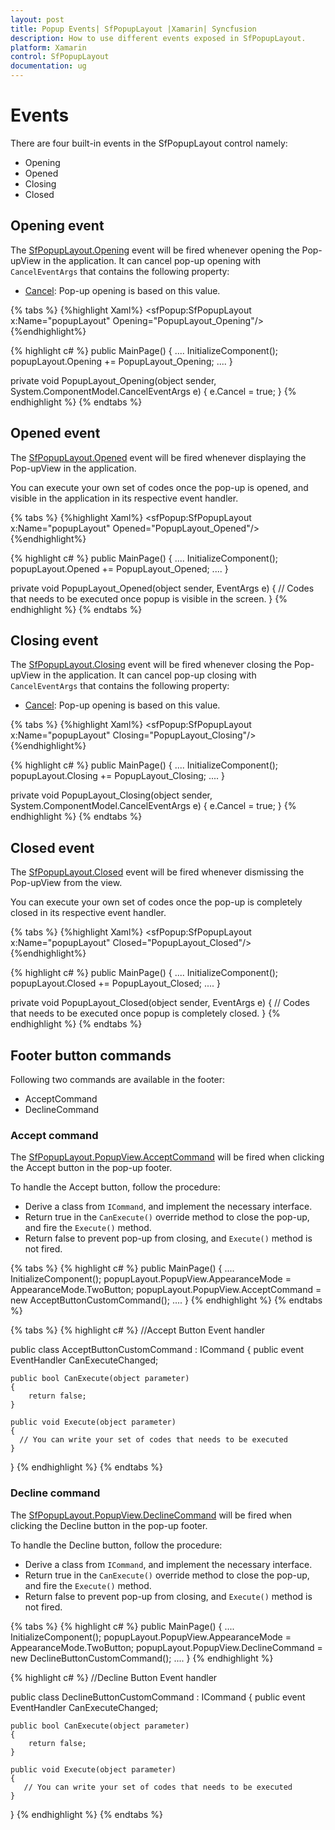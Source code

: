 ```yaml
---
layout: post
title: Popup Events| SfPopupLayout |Xamarin| Syncfusion
description: How to use different events exposed in SfPopupLayout.
platform: Xamarin
control: SfPopupLayout
documentation: ug
--- 
```


# Events

There are four built-in events in the SfPopupLayout control namely:

* Opening
* Opened
* Closing
* Closed

## Opening event

The [SfPopupLayout.Opening](https://help.syncfusion.com/cr/cref_files/xamarin/sfpopuplayout/Syncfusion.SfPopupLayout.XForms~Syncfusion.XForms.PopupLayout.SfPopupLayout~Opening_EV.html) event will be fired whenever opening the Pop-upView in the application. It can cancel pop-up opening with `CancelEventArgs` that contains the following property:

* [Cancel](https://msdn.microsoft.com/query/dev14.query?appId=Dev14IDEF1&l=EN-US&k=k(System.ComponentModel.CancelEventArgs.Cancel)&rd=true): Pop-up opening is based on this value.

{% tabs %}
{%highlight Xaml%}
<sfPopup:SfPopupLayout x:Name="popupLayout" Opening="PopupLayout_Opening"/>
{%endhighlight%}

{% highlight c# %}
public MainPage()
{
    ....
    InitializeComponent();
    popupLayout.Opening += PopupLayout_Opening;
    ....
}

private void PopupLayout_Opening(object sender, System.ComponentModel.CancelEventArgs e)
{
    e.Cancel = true;
}
{% endhighlight %}
{% endtabs %}

## Opened event

The [SfPopupLayout.Opened](https://help.syncfusion.com/cr/cref_files/xamarin/sfpopuplayout/Syncfusion.SfPopupLayout.XForms~Syncfusion.XForms.PopupLayout.SfPopupLayout~Opened_EV.html) event will be fired whenever displaying the Pop-upView in the application.

You can execute your own set of codes once the pop-up is opened, and visible in the application in its respective event handler.

{% tabs %}
{%highlight Xaml%}
<sfPopup:SfPopupLayout x:Name="popupLayout" Opened="PopupLayout_Opened"/>
{%endhighlight%}

{% highlight c# %}
public MainPage()
{
    ....
    InitializeComponent();
    popupLayout.Opened += PopupLayout_Opened;
    ....
}

private void PopupLayout_Opened(object sender, EventArgs e)
{
   // Codes that needs to be executed once popup is visible in the screen.
}
{% endhighlight %}
{% endtabs %}

## Closing event

The [SfPopupLayout.Closing](https://help.syncfusion.com/cr/cref_files/xamarin/sfpopuplayout/Syncfusion.SfPopupLayout.XForms~Syncfusion.XForms.PopupLayout.SfPopupLayout~Opening_EV.html) event will be fired whenever closing the Pop-upView in the application. It can cancel pop-up closing with `CancelEventArgs` that contains the following property:

* [Cancel](https://msdn.microsoft.com/query/dev14.query?appId=Dev14IDEF1&l=EN-US&k=k(System.ComponentModel.CancelEventArgs.Cancel)&rd=true): Pop-up opening is based on this value.

{% tabs %}
{%highlight Xaml%}
<sfPopup:SfPopupLayout x:Name="popupLayout"  Closing="PopupLayout_Closing"/>
{%endhighlight%}

{% highlight c# %}
public MainPage()
{
    ....
    InitializeComponent();
    popupLayout.Closing += PopupLayout_Closing;
    ....
}

private void PopupLayout_Closing(object sender, System.ComponentModel.CancelEventArgs e)
{
    e.Cancel = true;
}
{% endhighlight %}
{% endtabs %}

## Closed event

The [SfPopupLayout.Closed](https://help.syncfusion.com/cr/cref_files/xamarin/sfpopuplayout/Syncfusion.SfPopupLayout.XForms~Syncfusion.XForms.PopupLayout.SfPopupLayout~Closed_EV.html) event will be fired whenever dismissing the Pop-upView from the view.

You can execute your own set of codes once the pop-up is completely closed in its respective event handler.

{% tabs %}
{%highlight Xaml%}
<sfPopup:SfPopupLayout x:Name="popupLayout" Closed="PopupLayout_Closed"/>
{%endhighlight%}

{% highlight c# %}
public MainPage()
{
    ....
    InitializeComponent();
    popupLayout.Closed += PopupLayout_Closed;
    ....
}

private void PopupLayout_Closed(object sender, EventArgs e)
{
    // Codes that needs to be executed once popup is completely closed.
}
{% endhighlight %}
{% endtabs %}

## Footer button commands

Following two commands are available in the footer:

* AcceptCommand
* DeclineCommand

### Accept command

The [SfPopupLayout.PopupView.AcceptCommand](https://help.syncfusion.com/cr/cref_files/xamarin/sfpopuplayout/Syncfusion.SfPopupLayout.XForms~Syncfusion.XForms.PopupLayout.PopupView~AcceptCommand.html) will be fired when clicking the Accept button in the pop-up footer.

To handle the Accept button, follow the procedure:

* Derive a class from `ICommand`, and implement the necessary interface.
* Return true in the `CanExecute()` override method to close the pop-up, and fire the `Execute()` method.
* Return false to prevent pop-up from closing, and `Execute()` method is not fired.

{% tabs %}
{% highlight c# %}
public MainPage()
{
    ....
    InitializeComponent();
    popupLayout.PopupView.AppearanceMode = AppearanceMode.TwoButton;
    popupLayout.PopupView.AcceptCommand = new AcceptButtonCustomCommand();
    ....
}
{% endhighlight %}
{% endtabs %}

{% tabs %}
{% highlight c# %}
//Accept Button Event handler

public class AcceptButtonCustomCommand : ICommand
{
    public event EventHandler CanExecuteChanged;

    public bool CanExecute(object parameter)
    {
        return false;
    }

    public void Execute(object parameter)
    {
      // You can write your set of codes that needs to be executed
    }
}
{% endhighlight %}
{% endtabs %}

### Decline command

The [SfPopupLayout.PopupView.DeclineCommand](https://help.syncfusion.com/cr/cref_files/xamarin/sfpopuplayout/Syncfusion.SfPopupLayout.XForms~Syncfusion.XForms.PopupLayout.PopupView~DeclineCommand.html) will be fired when clicking the Decline button in the pop-up footer. 

To handle the Decline button, follow the procedure:

* Derive a class from `ICommand`, and implement the necessary interface. 
* Return true in the `CanExecute()` override method to close the pop-up, and fire the `Execute()` method. 
* Return false to prevent pop-up from closing, and `Execute()` method is not fired.

{% tabs %}
{% highlight c# %}
public MainPage()
{
    ....
    InitializeComponent();
    popupLayout.PopupView.AppearanceMode = AppearanceMode.TwoButton;
    popupLayout.PopupView.DeclineCommand = new DeclineButtonCustomCommand();
    ....
}
{% endhighlight %}

{% highlight c# %}
//Decline Button Event handler

public class DeclineButtonCustomCommand : ICommand
{
    public event EventHandler CanExecuteChanged;

    public bool CanExecute(object parameter)
    {
        return false;
    }

    public void Execute(object parameter)
    {
       // You can write your set of codes that needs to be executed
    }
}
{% endhighlight %}
{% endtabs %}
